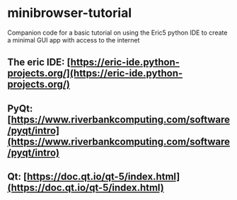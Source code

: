 # minibrowser-tutorial
Companion code for a basic tutorial on using the Eric5 python IDE to create a minimal GUI app with access to the internet

## The eric IDE: [https://eric-ide.python-projects.org/](https://eric-ide.python-projects.org/)
## PyQt: [https://www.riverbankcomputing.com/software/pyqt/intro](https://www.riverbankcomputing.com/software/pyqt/intro)
## Qt: [https://doc.qt.io/qt-5/index.html](https://doc.qt.io/qt-5/index.html)


